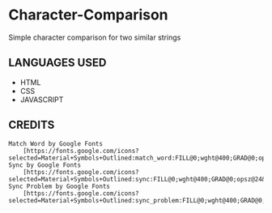 # Character-Comparison
Simple character comparison for two similar strings

## LANGUAGES USED

- HTML
- CSS
- JAVASCRIPT

## CREDITS

    Match Word by Google Fonts
        [https://fonts.google.com/icons?selected=Material+Symbols+Outlined:match_word:FILL@0;wght@400;GRAD@0;opsz@24&icon.query=comparison&icon.size=24&icon.color=%23FFFFFF]
    Sync by Google Fonts
        [https://fonts.google.com/icons?selected=Material+Symbols+Outlined:sync:FILL@0;wght@400;GRAD@0;opsz@24&icon.query=Sync&icon.size=24&icon.color=%23000000]
    Sync Problem by Google Fonts
        [https://fonts.google.com/icons?selected=Material+Symbols+Outlined:sync_problem:FILL@0;wght@400;GRAD@0;opsz@24&icon.query=sync&icon.size=24&icon.color=%23000000]